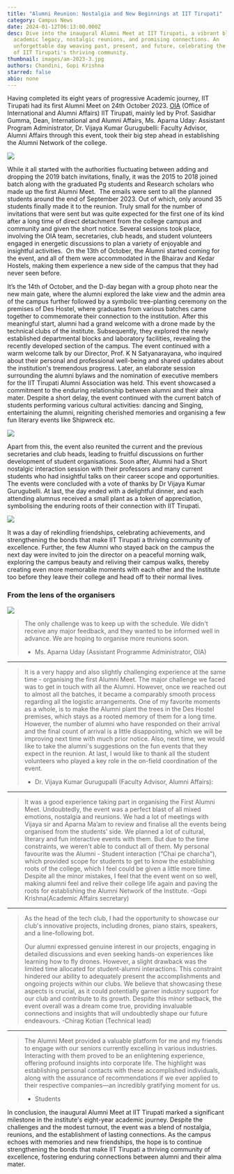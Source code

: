 ```yaml
---
title: "Alumni Reunion: Nostalgia and New Beginnings at IIT Tirupati"
category: Campus News
date: 2024-01-12T06:13:00.000Z
desc: Dive into the inaugural Alumni Meet at IIT Tirupati, a vibrant blend of
  academic legacy, nostalgic reunions, and promising connections. An
  unforgettable day weaving past, present, and future, celebrating the essence
  of IIT Tirupati's thriving community.
thumbnail: images/am-2023-3.jpg
authors: Chandini, Gopi Krishna
starred: false
abio: none
---
```

<!--StartFragment-->

Having completed its eight years of progressive Academic journey, IIT Tirupati had its first Alumni Meet on 24th October 2023. [OIA](https://in.linkedin.com/in/oiaiittirupati) (Office of International and Alumni Affairs) IIT Tirupati, mainly led by Prof. Sasidhar Gumma, Dean, International and Alumni Affairs, Ms. Aparna Uday: Assistant Program Administrator, Dr. Vijaya Kumar Gurugubelli: Faculty Advisor, Alumni Affairs through this event, took their big step ahead in establishing the Alumni Network of the college.

![](images/am-2023-8.jpg)

While it all started with the authorities fluctuating between adding and dropping the 2019 batch invitations, finally, it was the 2015 to 2018 joined batch along with the graduated Pg students and Research scholars who made up the first Alumni Meet.  The emails were sent to all the planned students around the end of September 2023. Out of which, only around 35 students finally made it to the reunion. Truly small for the number of invitations that were sent but was quite expected for the first one of its kind after a long time of direct detachment from the college campus and community and given the short notice. Several sessions took place, involving the OIA team, secretaries, club heads, and student volunteers engaged in energetic discussions to plan a variety of enjoyable and insightful activities.  On the 13th of October, the Alumni started coming for the event, and all of them were accommodated in the Bhairav and Kedar Hostels, making them experience a new side of the campus that they had never seen before.

It’s the 14th of October, and the D-day began with a group photo near the new main gate, where the alumni explored the lake view and the admin area of the campus further followed by a symbolic tree-planting ceremony on the premises of Des Hostel, where graduates from various batches came together to commemorate their connection to the institution. After this meaningful start, alumni had a grand welcome with a drone made by the technical clubs of the institute. Subsequently, they explored the newly established departmental blocks and laboratory facilities, revealing the recently developed section of the campus. The event continued with a warm welcome talk by our Director, Prof. K N Satyanarayana, who inquired about their personal and professional well-being and shared updates about the institution's tremendous progress. Later, an elaborate session surrounding the alumni bylaws and the nomination of executive members for the IIT Tirupati Alumni Association was held. This event showcased a commitment to the enduring relationship between alumni and their alma mater. Despite a short delay, the event continued with the current batch of students performing various cultural activities: dancing and Singing, entertaining the alumni, reigniting cherished memories and organising a few fun literary events like Shipwreck etc. 

![](images/am-2023-39.jpg)

Apart from this, the event also reunited the current and the previous secretaries and club heads, leading to fruitful discussions on further development of student organisations. Soon after, Alumni had a Short nostalgic interaction session with their professors and many current students who had insightful talks on their career scope and opportunities. The events were concluded with a vote of thanks by Dr Vijaya Kumar Gurugubelli. At last, the day ended with a delightful dinner, and each attending alumnus received a small plant as a token of appreciation, symbolising the enduring roots of their connection with IIT Tirupati. 

![](images/am-2023-28.jpg)

It was a day of rekindling friendships, celebrating achievements, and strengthening the bonds that make IIT Tirupati a thriving community of excellence. Further, the few Alumni who stayed back on the campus the next day were invited to join the director on a peaceful morning walk, exploring the campus beauty and reliving their campus walks, thereby creating even more memorable moments with each other and the Institute too before they leave their college and head off to their normal lives.

### From the lens of the organisers

![](images/am-2023-52.jpg)

> The only challenge was to keep up with the schedule. We didn't receive any major feedback, and they wanted to be informed well in advance. We are hoping to organise more reunions soon.<br>
> - Ms. Aparna Uday (Assistant Programme Administrator, OIA)

- - -

> It is a very happy and also slightly challenging experience at the same time - organising the first Alumni Meet. The major challenge we faced was to get in touch with all the Alumni. However, once we reached out to almost all the batches, it became a comparably smooth process regarding all the logistic arrangements. One of my favorite moments as a whole, is to make the Alumni plant the trees in the Des Hostel premises, which stays as a rooted memory of them for a long time. However, the number of alumni who have responded on their arrival and the final count of arrival is a little disappointing, which we will be improving next time with much prior notice. Also, next time, we would like to take the alumni's suggestions on the fun events that they expect in the reunion. At last, I would like to thank all the student volunteers who played a key role in the on-field coordination of the event.<br>
> - Dr. Vijaya Kumar Gurugupalli (Faculty Advisor, Alumni Affairs):

- - -

> It was a good experience taking part in organising the First Alumni Meet. Undoubtedly, the event was a perfect blast of all mixed emotions, nostalgia and reunions. We had a lot of meetings with Vijaya sir and Aparna Ma’am to review and finalise all the events being organised from the students’ side. We planned a lot of cultural, literary and fun interactive events with them. But due to the time constraints, we weren't able to conduct all of them. My personal favourite was the Alumni - Student interaction (“Chai pe charcha”), which provided scope for students to get to know the establishing roots of the college, which I feel could be given a little more time. Despite all the minor mistakes, I feel that the event went on so well, making alumni feel and relive their college life again and paving the roots for establishing the Alumni Network of the Institute.
> -Gopi Krishna(Academic Affairs secretary)

- - -

> As the head of the tech club, I had the opportunity to showcase our club's innovative projects, including drones, piano stairs, speakers, and a line-following bot.
>
> Our alumni expressed genuine interest in our projects, engaging in detailed discussions and even seeking hands-on experiences like learning how to fly drones. However, a slight drawback was the limited time allocated for student-alumni interactions. This constraint hindered our ability to adequately present the accomplishments and ongoing projects within our clubs. We believe that showcasing these aspects is crucial, as it could potentially garner industry support for our club and contribute to its growth. Despite this minor setback, the event overall was a dream come true, providing invaluable connections and insights that will undoubtedly shape our future endeavours.
> -Chirag Kotian (Technical lead)

- - -

> The Alumni Meet provided a valuable platform for me and my friends to engage with our seniors currently excelling in various industries. Interacting with them proved to be an enlightening experience, offering profound insights into corporate life. The highlight was establishing personal contacts with these accomplished individuals, along with the assurance of recommendations if we ever applied to their respective companies—an incredibly gratifying moment for us.
> - Students

In conclusion, the inaugural Alumni Meet at IIT Tirupati marked a significant milestone in the institute's eight-year academic journey. Despite the challenges and the modest turnout, the event was a blend of nostalgia, reunions, and the establishment of lasting connections. As the campus echoes with memories and new friendships, the hope is to continue strengthening the bonds that make IIT Tirupati a thriving community of excellence, fostering enduring connections between alumni and their alma mater.

<!--EndFragment-->